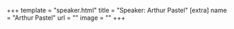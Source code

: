 +++
template = "speaker.html"
title = "Speaker: Arthur Pastel"
[extra]
  name = "Arthur Pastel"
  url = ""
  image = ""
+++
